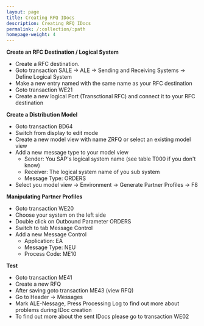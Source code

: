 ```yaml
---
layout: page
title: Creating RFQ IDocs
description: Creating RFQ IDocs
permalink: /:collection/:path
homepage-weight: 4
---
```


**Create an RFC Destination / Logical System**

* Create a RFC destination.
* Goto transaction SALE -> ALE -> Sending and Receiving Systems -> Define Logical System
* Make a new entry named with the same name as your RFC destination
* Goto transaction WE21
* Create a new logical Port (Transctional RFC) and connect it to your RFC destination


**Create a Distribution Model**

* Goto transaction BD64
* Switch from display to edit mode
* Create a new model view with name ZRFQ or select an existing model view
* Add a new message type to your model view
  * Sender: You SAP's logical system name (see table T000 if you don't know)
  * Receiver: The logical system name of you sub system
  * Message Type: ORDERS
* Select you model view -> Environment -> Generate Partner Profiles -> F8


**Manipulating Partner Profiles**

* Goto transaction WE20
* Choose your system on the left side
* Double click on Outbound Parameter ORDERS
* Switch to tab Message Control
* Add a new Message Control
  * Application: EA
  * Message Type: NEU
  * Process Code: ME10


**Test**

* Goto transaction ME41
* Create a new RFQ
* After saving goto transaction ME43 (view RFQ)
* Go to Header -> Messages
* Mark ALE-Nessage, Press Processing Log to find out more about problems during IDoc creation
* To find out more about the sent IDocs please go to transaction WE02